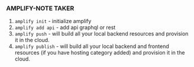 ### AMPLIFY-NOTE TAKER

1. `amplify init` - initialize amplify
1. `amplify add api` - add api graphql or rest
1. `amplify push` - will build all your local backend resources and provision it in the cloud.
1. `amplify publish` - will build all your local backend and frontend resources (if you have hosting category added) and provision it in the cloud.